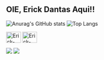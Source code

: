 ## OIE, Erick Dantas Aqui!!

![Anurag's GitHub stats](https://github-readme-stats.vercel.app/api?username=Albionon&showicons=true&theme=algolia&hide=issues&locale=en&card_width=500px) ![Top Langs](https://github-readme-stats.vercel.app/api/top-langs/?username=Albionon&layout=compact&theme=algolia&langs_count=8)


<img  align="center" alt="Erick-Python" height="30" width="40" src="https://cdn.jsdelivr.net/gh/devicons/devicon/icons/c/c-original.svg" /> <img align="center" alt="Erick-Python" height="30" width="40" src="https://cdn.jsdelivr.net/gh/devicons/devicon/icons/python/python-original-wordmark.svg" />



<div> 
  <a href = "mailto:Erickdantas570@gmail.com"><img src="https://img.shields.io/badge/-Gmail-%23333?style=for-the-badge&logo=gmail&logoColor=white" target="_blank"></a>
  <a href="https://www.linkedin.com/in/erick-dantas-87b74622b" target="_blank"><img src="https://img.shields.io/badge/-LinkedIn-%230077B5?style=for-the-badge&logo=linkedin&logoColor=white" target="_blank"></a> 
  
</div> 
